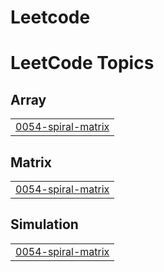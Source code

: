 # Leetcode
<!---LeetCode Topics Start-->
# LeetCode Topics
## Array
|  |
| ------- |
| [0054-spiral-matrix](https://github.com/Rishabh2022/Leetcode/tree/master/0054-spiral-matrix) |
## Matrix
|  |
| ------- |
| [0054-spiral-matrix](https://github.com/Rishabh2022/Leetcode/tree/master/0054-spiral-matrix) |
## Simulation
|  |
| ------- |
| [0054-spiral-matrix](https://github.com/Rishabh2022/Leetcode/tree/master/0054-spiral-matrix) |
<!---LeetCode Topics End-->